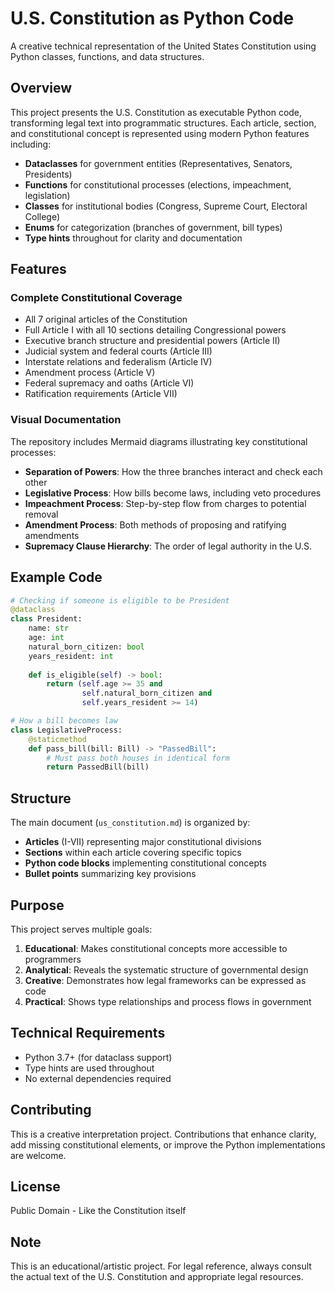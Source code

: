 # U.S. Constitution as Python Code

A creative technical representation of the United States Constitution using Python classes, functions, and data structures.

## Overview

This project presents the U.S. Constitution as executable Python code, transforming legal text into programmatic structures. Each article, section, and constitutional concept is represented using modern Python features including:

- **Dataclasses** for government entities (Representatives, Senators, Presidents)
- **Functions** for constitutional processes (elections, impeachment, legislation)
- **Classes** for institutional bodies (Congress, Supreme Court, Electoral College)
- **Enums** for categorization (branches of government, bill types)
- **Type hints** throughout for clarity and documentation

## Features

### Complete Constitutional Coverage
- All 7 original articles of the Constitution
- Full Article I with all 10 sections detailing Congressional powers
- Executive branch structure and presidential powers (Article II)
- Judicial system and federal courts (Article III)
- Interstate relations and federalism (Article IV)
- Amendment process (Article V)
- Federal supremacy and oaths (Article VI)
- Ratification requirements (Article VII)

### Visual Documentation
The repository includes Mermaid diagrams illustrating key constitutional processes:
- **Separation of Powers**: How the three branches interact and check each other
- **Legislative Process**: How bills become laws, including veto procedures
- **Impeachment Process**: Step-by-step flow from charges to potential removal
- **Amendment Process**: Both methods of proposing and ratifying amendments
- **Supremacy Clause Hierarchy**: The order of legal authority in the U.S.

## Example Code

```python
# Checking if someone is eligible to be President
@dataclass
class President:
    name: str
    age: int
    natural_born_citizen: bool
    years_resident: int
    
    def is_eligible(self) -> bool:
        return (self.age >= 35 and 
                self.natural_born_citizen and 
                self.years_resident >= 14)

# How a bill becomes law
class LegislativeProcess:
    @staticmethod
    def pass_bill(bill: Bill) -> "PassedBill":
        # Must pass both houses in identical form
        return PassedBill(bill)
```

## Structure

The main document (`us_constitution.md`) is organized by:
- **Articles** (I-VII) representing major constitutional divisions
- **Sections** within each article covering specific topics
- **Python code blocks** implementing constitutional concepts
- **Bullet points** summarizing key provisions

## Purpose

This project serves multiple goals:
1. **Educational**: Makes constitutional concepts more accessible to programmers
2. **Analytical**: Reveals the systematic structure of governmental design
3. **Creative**: Demonstrates how legal frameworks can be expressed as code
4. **Practical**: Shows type relationships and process flows in government

## Technical Requirements

- Python 3.7+ (for dataclass support)
- Type hints are used throughout
- No external dependencies required

## Contributing

This is a creative interpretation project. Contributions that enhance clarity, add missing constitutional elements, or improve the Python implementations are welcome.

## License

Public Domain - Like the Constitution itself

## Note

This is an educational/artistic project. For legal reference, always consult the actual text of the U.S. Constitution and appropriate legal resources.